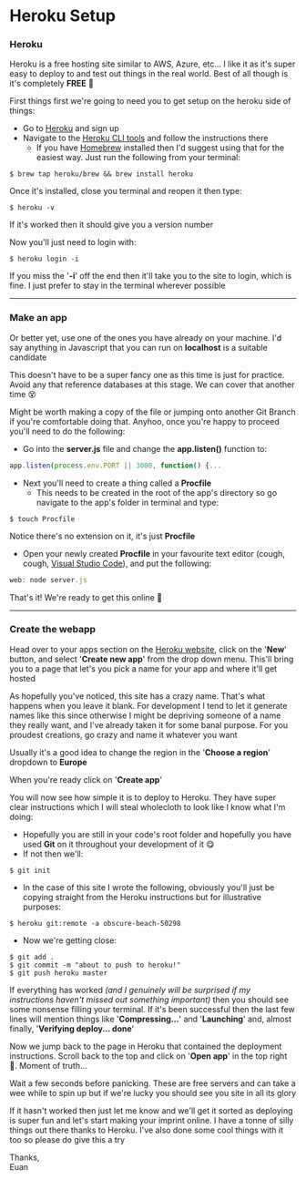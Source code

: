 # Heroku Setup

### Heroku

Heroku is a free hosting site similar to AWS, Azure, etc... I like it as it's super easy to deploy to and test out things in the real world. Best of all though is it's completely **FREE** 👻  

First things first we're going to need you to get setup on the heroku side of things:  
* Go to [Heroku](https://signup.heroku.com/‎) and sign up
* Navigate to the [Heroku CLI tools](https://devcenter.heroku.com/articles/heroku-cli) and follow the instructions there
  - If you have [Homebrew](https://brew.sh/) installed then I'd suggest using that for the easiest way. Just run the following from your terminal:

`$ brew tap heroku/brew && brew install heroku`

Once it's installed, close you terminal and reopen it then type:

`$ heroku -v`

If it's worked then it should give you a version number  

Now you'll just need to login with:

`$ heroku login -i`

If you miss the '**-i**' off the end then it'll take you to the site to login, which is fine. I just prefer to stay in the terminal wherever possible

***
### Make an app

Or better yet, use one of the ones you have already on your machine. I'd say anything in Javascript that you can run on **localhost** is a suitable candidate

This doesn't have to be a super fancy one as this time is just for practice. Avoid any that reference databases at this stage. We can cover that another time 😵

Might be worth making a copy of the file or jumping onto another Git Branch if you're comfortable doing that. Anyhoo, once you're happy to proceed you'll need to do the following:  
* Go into the **server.js** file and change the **app.listen()** function to:

```javascript
app.listen(process.env.PORT || 3000, function() {...
```
* Next you'll need to create a thing called a **Procfile**
  - This needs to be created in the root of the app's directory so go navigate to the app's folder in terminal and type:

`$ touch Procfile`

Notice there's no extension on it, it's just **Procfile**

* Open your newly created **Procfile** in your favourite text editor (cough, cough, [Visual Studio Code](https://code.visualstudio.com/download)), and put the following:

```javascript
web: node server.js
```

That's it! We're ready to get this online 🤩

***
### Create the webapp  

Head over to your apps section on the [Heroku website](https://dashboard.heroku.com/apps), click on the '**New**' button, and select '**Create new app**' from the drop down menu. This'll bring you to a page that let's you pick a name for your app and where it'll get hosted

As hopefully you've noticed, this site has a crazy name. That's what happens when you leave it blank. For development I tend to let it generate names like this since otherwise I might be depriving someone of a name they really want, and I've already taken it for some banal purpose. For you proudest creations, go crazy and name it whatever you want

Usually it's a good idea to change the region in the '**Choose a region**' dropdown to **Europe**

When you're ready click on '**Create app**'

You will now see how simple it is to deploy to Heroku. They have super clear instructions which I will steal wholecloth to look like I know what I'm doing:  

* Hopefully you are still in your code's root folder and hopefully you have used **Git** on it throughout your development of it 😋
* If not then we'll:  

`$ git init`  

* In the case of this site I wrote the following, obviously you'll just be copying straight from the Heroku instructions but for illustrative purposes:

`$ heroku git:remote -a obscure-beach-50298`

* Now we're getting close:  

`$ git add .`  
`$ git commit -m "about to push to heroku!"`  
`$ git push heroku master`

If everything has worked *(and I genuinely will be surprised if my instructions haven't missed out something important)* then you should see some nonsense filling your terminal. If it's been successful then the last few lines will mention things like '**Compressing...**' and '**Launching**' and, almost finally, '**Verifying deploy... done**'  

Now we jump back to the page in Heroku that contained the deployment instructions. Scroll back to the top and click on '**Open app**' in the top right 🤞. Moment of truth...   

Wait a few seconds before panicking. These are free servers and can take a wee while to spin up but if we're lucky you should see you site in all its glory

If it hasn't worked then just let me know and we'll get it sorted as deploying is super fun and let's start making your imprint online. I have a tonne of silly things out there thanks to Heroku. I've also done some cool things with it too so please do give this a try

Thanks,   
Euan
